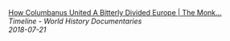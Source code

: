 <!--2024-07-21 00:18:13-->
<div class="yb">
  <a class="nodecor" href="/index.html?istoriya/how_columbanus_united_a_bitterly_divided_europe_the_monk_who_united_europe_timeline">
    <img class="preview" data-videoid="fd4jj1XyLGs" src="https://i.ytimg.com/vi/fd4jj1XyLGs/hqdefault.jpg" align="middle" alt="">
  </a>
  <div class="inlbl text">
    <a class="nodecor" href="/index.html?istoriya/how_columbanus_united_a_bitterly_divided_europe_the_monk_who_united_europe_timeline">How Columbanus United A Bitterly Divided Europe | The Monk...</a><br>
    <i class="smaller2">Timeline - World History Documentaries</i><br>
    <i class="smaller3">2018-07-21</i>
  </div>
</div>
